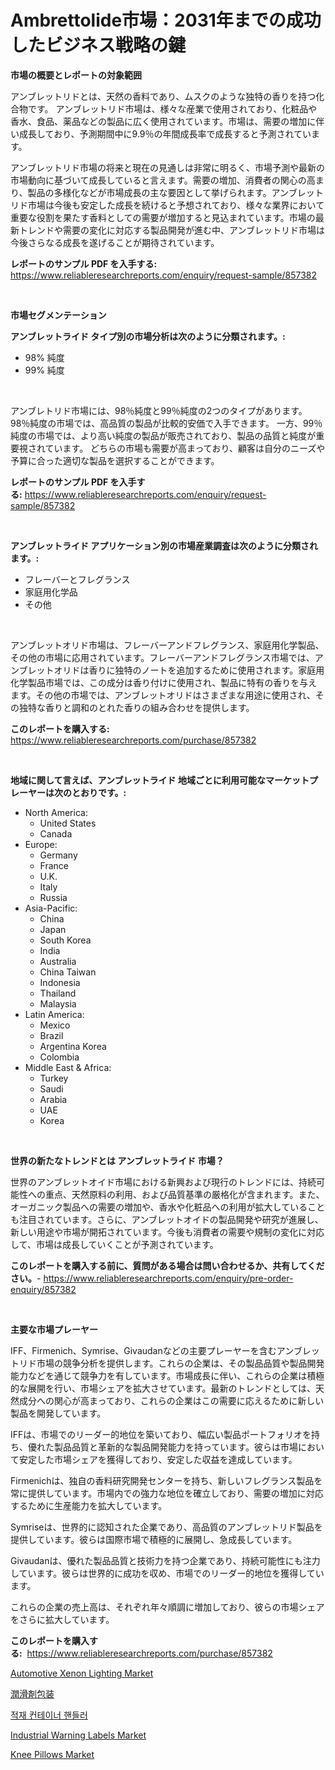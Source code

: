 <p><h1>Ambrettolide市場：2031年までの成功したビジネス戦略の鍵</h1></p><p><strong>市場の概要とレポートの対象範囲</strong></p>
<p><p>アンブレットリドとは、天然の香料であり、ムスクのような独特の香りを持つ化合物です。 アンブレットリド市場は、様々な産業で使用されており、化粧品や香水、食品、薬品などの製品に広く使用されています。市場は、需要の増加に伴い成長しており、予測期間中に9.9％の年間成長率で成長すると予測されています。</p><p>アンブレットリド市場の将来と現在の見通しは非常に明るく、市場予測や最新の市場動向に基づいて成長していると言えます。需要の増加、消費者の関心の高まり、製品の多様化などが市場成長の主な要因として挙げられます。アンブレットリド市場は今後も安定した成長を続けると予想されており、様々な業界において重要な役割を果たす香料としての需要が増加すると見込まれています。市場の最新トレンドや需要の変化に対応する製品開発が進む中、アンブレットリド市場は今後さらなる成長を遂げることが期待されています。</p></p>
<p><strong>レポートのサンプル PDF を入手する:</strong> <a href="https://www.reliableresearchreports.com/enquiry/request-sample/857382">https://www.reliableresearchreports.com/enquiry/request-sample/857382</a></p>
<p>&nbsp;</p>
<p><strong>市場セグメンテーション</strong></p>
<p><strong>アンブレットライド タイプ別の市場分析は次のように分類されます。:</strong></p>
<p><ul><li>98% 純度</li><li>99% 純度</li></ul></p>
<p>&nbsp;</p>
<p><p>アンブレトリド市場には、98％純度と99％純度の2つのタイプがあります。 98％純度の市場では、高品質の製品が比較的安価で入手できます。 一方、99％純度の市場では、より高い純度の製品が販売されており、製品の品質と純度が重要視されています。 どちらの市場も需要が高まっており、顧客は自分のニーズや予算に合った適切な製品を選択することができます。</p></p>
<p><strong>レポートのサンプル PDF を入手する:</strong>&nbsp;<a href="https://www.reliableresearchreports.com/enquiry/request-sample/857382">https://www.reliableresearchreports.com/enquiry/request-sample/857382</a></p>
<p>&nbsp;</p>
<p><strong> アンブレットライド アプリケーション別の市場産業調査は次のように分類されます。:</strong></p>
<p><ul><li>フレーバーとフレグランス</li><li>家庭用化学品</li><li>その他</li></ul></p>
<p>&nbsp;</p>
<p><p>アンブレットオリド市場は、フレーバーアンドフレグランス、家庭用化学製品、その他の市場に応用されています。フレーバーアンドフレグランス市場では、アンブレットオリドは香りに独特のノートを追加するために使用されます。家庭用化学製品市場では、この成分は香り付けに使用され、製品に特有の香りを与えます。その他の市場では、アンブレットオリドはさまざまな用途に使用され、その独特な香りと調和のとれた香りの組み合わせを提供します。</p></p>
<p><strong>このレポートを購入する:</strong>&nbsp; <a href="https://www.reliableresearchreports.com/purchase/857382">https://www.reliableresearchreports.com/purchase/857382</a></p>
<p>&nbsp;</p>
<p><strong>地域に関して言えば、アンブレットライド 地域ごとに利用可能なマーケットプレーヤーは次のとおりです。:</strong></p>
<p><ul>
    <li>
        North America:
        <ul>
            <li>United States</li>
            <li>Canada</li>
        </ul>
    </li>
    <li>
        Europe:
        <ul>
            <li>Germany</li>
            <li>France</li>
            <li>U.K.</li>
            <li>Italy</li>
            <li>Russia</li>
        </ul>
    </li>
    <li>
        Asia-Pacific:
        <ul>
            <li>China</li>
            <li>Japan</li>
            <li>South Korea</li>
            <li>India</li>
            <li>Australia</li>
            <li>China Taiwan</li>
            <li>Indonesia</li>
            <li>Thailand</li>
            <li>Malaysia</li>
        </ul>
    </li>
    <li>
        Latin America:
        <ul>
            <li>Mexico</li>
            <li>Brazil</li>
            <li>Argentina Korea</li>
            <li>Colombia</li>
        </ul>
    </li>
    <li>
        Middle East & Africa:
        <ul>
            <li>Turkey</li>
            <li>Saudi</li>
            <li>Arabia</li>
            <li>UAE</li>
            <li>Korea</li>
        </ul>
    </li>
    </ul></p>
<p>&nbsp;</p>
<p><strong>世界の新たなトレンドとは アンブレットライド 市場？</strong></p>
<p><p>世界のアンブレットオイド市場における新興および現行のトレンドには、持続可能性への重点、天然原料の利用、および品質基準の厳格化が含まれます。また、オーガニック製品への需要の増加や、香水や化粧品への利用が拡大していることも注目されています。さらに、アンブレットオイドの製品開発や研究が進展し、新しい用途や市場が開拓されています。今後も消費者の需要や規制の変化に対応して、市場は成長していくことが予測されています。</p></p>
<p><strong>このレポートを購入する前に、質問がある場合は問い合わせるか、共有してください。</strong>- <a href="https://www.reliableresearchreports.com/enquiry/pre-order-enquiry/857382">https://www.reliableresearchreports.com/enquiry/pre-order-enquiry/857382</a></p>
<p>&nbsp;</p>
<p><strong>主要な市場プレーヤー</strong></p>
<p><p>IFF、Firmenich、Symrise、Givaudanなどの主要プレーヤーを含むアンブレットリド市場の競争分析を提供します。これらの企業は、その製品品質や製品開発能力などを通じて競争力を有しています。市場成長に伴い、これらの企業は積極的な展開を行い、市場シェアを拡大させています。最新のトレンドとしては、天然成分への関心が高まっており、これらの企業はこの需要に応えるために新しい製品を開発しています。</p><p>IFFは、市場でのリーダー的地位を築いており、幅広い製品ポートフォリオを持ち、優れた製品品質と革新的な製品開発能力を持っています。彼らは市場において安定した市場シェアを獲得しており、安定した収益を達成しています。</p><p>Firmenichは、独自の香料研究開発センターを持ち、新しいフレグランス製品を常に提供しています。市場内での強力な地位を確立しており、需要の増加に対応するために生産能力を拡大しています。</p><p>Symriseは、世界的に認知された企業であり、高品質のアンブレットリド製品を提供しています。彼らは国際市場で積極的に展開し、急成長しています。</p><p>Givaudanは、優れた製品品質と技術力を持つ企業であり、持続可能性にも注力しています。彼らは世界的に成功を収め、市場でのリーダー的地位を獲得しています。</p><p>これらの企業の売上高は、それぞれ年々順調に増加しており、彼らの市場シェアをさらに拡大しています。</p></p>
<p><strong>このレポートを購入する:</strong>&nbsp;&nbsp;<a href="https://www.reliableresearchreports.com/purchase/857382">https://www.reliableresearchreports.com/purchase/857382</a></p>
<p><p><a href="https://shimmer-gardenia-37a.notion.site/Automotive-Xenon-Lighting-Market-Centers-on-Aspects-such-as-Market-Growth-Market-Share-Market-Oppo-fe6b2a86611540b896594a660a75afa6">Automotive Xenon Lighting Market</a></p><p><a href="https://github.com/zjkmgcs938405/Market-Research-Report-List-1/blob/main/90996483769.md">潤滑剤包装</a></p><p><a href="https://medium.com/@stanleylyittle554467/%EC%A0%81%EC%9E%AC%EC%9A%A9-%EC%BB%A8%ED%85%8C%EC%9D%B4%EB%84%88-%ED%95%B8%EB%93%A4%EB%9F%AC-%EC%8B%9C%EC%9E%A5-%EA%B7%9C%EB%AA%A8-cagr-%ED%8A%B8%EB%A0%8C%EB%93%9C-2024-2030-19228048bf89">적재 컨테이너 핸들러</a></p><p><a href="https://github.com/vimar16th/Market-Research-Report-List-3/blob/main/industrial-warning-labels-market.md">Industrial Warning Labels Market</a></p><p><a href="https://github.com/luckyshygirl/Market-Research-Report-List-3/blob/main/knee-pillows-market.md">Knee Pillows Market</a></p></p>